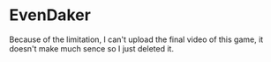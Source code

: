 # EvenDaker
Because of the limitation, I can't upload the final video of this game, it doesn't make much sence so I just deleted it.
